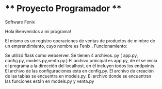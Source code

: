 # ** Proyecto Programador **


 Software Fenix  

Hola Bienvenidos a mi programa! 

El mismo es un registro operaciones de ventas de productos de mimbre de un emprendimiento, cuyo nombre es Fenix . 
Funcionamiento: 

Se utilizó flask como webserver. Se tienen 4 archivos. py ( app.py, config.py, models.py,venta.py.) 
El archivo principal es app.py, de el se inicia el programa a la dirección del localhost, en él incluyen todos los endpoints.
El archivo de las configuraciones esta en config.py.
El archivo de creación de las tablas se encuentra en models.py.
El archivo donde se encuentran las funciones están en models.py y venta.py